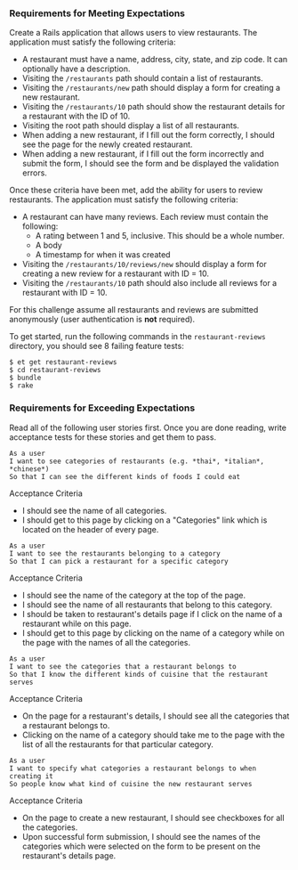 ### Requirements for Meeting Expectations

Create a Rails application that allows users to view restaurants. The application must satisfy the following criteria:

* A restaurant must have a name, address, city, state, and zip code. It can optionally have a description.
* Visiting the `/restaurants` path should contain a list of restaurants.
* Visiting the `/restaurants/new` path should display a form for creating a new restaurant.
* Visiting the `/restaurants/10` path should show the restaurant details for a restaurant with the ID of 10.
* Visiting the root path should display a list of all restaurants.
* When adding a new restaurant, if I fill out the form correctly, I should see the page for the newly created restaurant.
* When adding a new restaurant, if I fill out the form incorrectly and submit the form, I should see the form and be displayed the validation errors.

Once these criteria have been met, add the ability for users to review restaurants. The application must satisfy the following criteria:

* A restaurant can have many reviews. Each review must contain the following:
  - A rating between 1 and 5, inclusive. This should be a whole number.
  - A body
  - A timestamp for when it was created
* Visiting the `/restaurants/10/reviews/new` should display a form for creating a new review for a restaurant with ID = 10.
* Visiting the `/restaurants/10` path should also include all reviews for a restaurant with ID = 10.

For this challenge assume all restaurants and reviews are submitted anonymously (user authentication is **not** required).

To get started, run the following commands in the `restaurant-reviews` directory, you should see 8 failing feature tests:

```no-highlight
$ et get restaurant-reviews
$ cd restaurant-reviews
$ bundle
$ rake
```

### Requirements for Exceeding Expectations

Read all of the following user stories first. Once you are done reading, write acceptance tests for these stories and get them to pass.

```no-highlight
As a user
I want to see categories of restaurants (e.g. *thai*, *italian*, *chinese*)
So that I can see the different kinds of foods I could eat
```

Acceptance Criteria
- I should see the name of all categories.
- I should get to this page by clicking on a "Categories" link which is located on the header of every page.

```no-highlight
As a user
I want to see the restaurants belonging to a category
So that I can pick a restaurant for a specific category
```

Acceptance Criteria
- I should see the name of the category at the top of the page.
- I should see the name of all restaurants that belong to this category.
- I should be taken to restaurant's details page if I click on the name of a restaurant while on this page.
- I should get to this page by clicking on the name of a category while on the page with the names of all the categories.

```no-highlight
As a user
I want to see the categories that a restaurant belongs to
So that I know the different kinds of cuisine that the restaurant serves
```

Acceptance Criteria
- On the page for a restaurant's details, I should see all the categories that a restaurant belongs to.
- Clicking on the name of a category should take me to the page with the list of all the restaurants for that particular category.

```no-highlight
As a user
I want to specify what categories a restaurant belongs to when creating it
So people know what kind of cuisine the new restaurant serves
```

Acceptance Criteria
- On the page to create a new restaurant, I should see checkboxes for all the categories.
- Upon successful form submission, I should see the names of the categories which were selected on the form to be present on the restaurant's details page.
